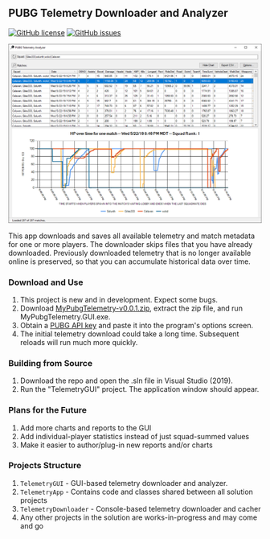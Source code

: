 ## PUBG Telemetry Downloader and Analyzer

[![GitHub license](https://img.shields.io/github/license/MikeClark512/MyPubgTelemetry.svg?color=green)](https://github.com/MikeClark512/MyPubgTelemetry/blob/master/LICENSE) [![GitHub issues](https://img.shields.io/github/issues/MikeClark512/MyPubgTelemetry.svg)](https://github.com/MikeClark512/MyPubgTelemetry/issues)

![main](https://github.com/MikeClark512/MyPubgTelemetry/blob/master/site/screenshots/main.png)

This app downloads and saves all available telemetry and match metadata for one or more players.
The downloader skips files that you have already downloaded.
Previously downloaded telemetry that is no longer available online is preserved, so that you can accumulate historical data over time.

### Download and Use
1. This project is new and in development. Expect some bugs.
1. Download [MyPubgTelemetry-v0.0.1.zip](https://github.com/MikeClark512/MyPubgTelemetry/releases/download/v0.0.1/MyPubgTelemetry-v0.0.1.zip), extract the zip file, and run MyPubgTelemetry.GUI.exe.
1. Obtain a [PUBG API key](https://developer.playbattlegrounds.com/) and paste it into the program's options screen.
1. The initial telemetry download could take a long time. Subsequent reloads will run much more quickly.

### Building from Source
1. Download the repo and open the .sln file in Visual Studio (2019).
1. Run the "TelemetryGUI" project. The application window should appear.

### Plans for the Future
1. Add more charts and reports to the GUI
1. Add individual-player statistics instead of just squad-summed values
1. Make it easier to author/plug-in new reports and/or charts

### Projects Structure
1. `TelemetryGUI` - GUI-based telemetry downloader and analyzer.
1. `TelemetryApp` - Contains code and classes shared between all solution projects
1. `TelemetryDownloader` - Console-based telemetry downloader and cacher
1. Any other projects in the solution are works-in-progress and may come and go
